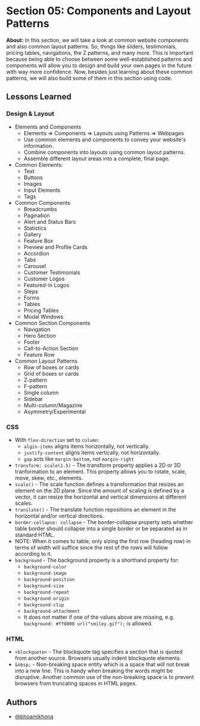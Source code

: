# Section 05: Components and Layout Patterns

**About:** In this section, we will take a look at common website components and also common layout patterns. So, things like sliders, testimonials, pricing tables, navigations, the Z patterns, and many more. This is important because being able to choose between some well-established patterns and components will allow you to design and build your own pages in the future with way more confidence. Now, besides just learning about these common patterns, we will also build some of them in this section using code.

## Lessons Learned

### Design & Layout

- Elements and Components
  - Elements => Components => Layouts using Patterns => Webpages
  - Use common elements and components to convey your website's information.
  - Combine components into layouts using common layout patterns.
  - Assemble different layout areas into a complete, final page.
- Common Elements:
  - Text
  - Buttons
  - Images
  - Input Elements
  - Tags
- Common Components
  - Breadcrumbs
  - Pagination
  - Alert and Status Bars
  - Statistics
  - Gallery
  - Feature Box
  - Preview and Profile Cards
  - Accordion
  - Tabs
  - Carousel
  - Customer Testimonials
  - Customer Logos
  - Featured-in Logos
  - Steps
  - Forms
  - Tables
  - Pricing Tables
  - Modal Windows
- Common Section Components
  - Navigation
  - Hero Section
  - Footer
  - Call-to-Action Section
  - Feature Row
- Common Layout Patterns
  - Row of boxes or cards
  - Grid of boxes or cards
  - Z-pattern
  - F-pattern
  - Single column
  - Sidebar
  - Multi-column/Magazine
  - Asymmetry/Experimental

### CSS

- With `flex-direction` set to `column`:
  - `algin-items` aligns items horizontally, not vertically.
  - `justify-content` aligns items vertically, not horizontally.
  - `gap` acts like `margin-bottom`, not `margin-right`
- `transform: scale(1.5)` - The transform property applies a 2D or 3D tranformation to an element. This property allows you to rotate, scale, move, skew, etc., elements.
- `scale()` - The scale function defines a transformation that resizes an element on the 2D plane. Since the amount of scaling is defined by a vector, it can resize the horizontal and vertical dimensions at different scales.
- `translate()` - The translate function repositions an element in the horizontal and/or vertical directions.
- `border-collapse: collapse` - The border-collapse property sets whether table border should collapse into a single border or be separated as in standard HTML.
- NOTE: When it comes to table, only sizing the first row (heading row) in terms of width will suffice since the rest of the rows will follow according to it.
- `background` - The background property is a shorthand property for:
  - `background-color`
  - `background-image`
  - `background-position`
  - `background-size`
  - `background-repeat`
  - `background-origin`
  - `background-clip`
  - `background-attachment`
  - It does not matter if one of the values above are missing, e.g. `background: #ff0000 url("smiley.gif");` is allowed.

### HTML

- `<blockquote>` - The blockquote tag specifies a section that is quoted from another source. Browsers usually indent blockquote elements.
- `&nbsp;` - Non-breaking space entity which is a space that will not break into a new line. This is handy when breaking the words might be disruptive. Another common use of the non-breaking space is to prevent browsers from truncating spaces in HTML pages.

## Authors

- [@bhoamikhona](https://github.com/bhoamikhona)
